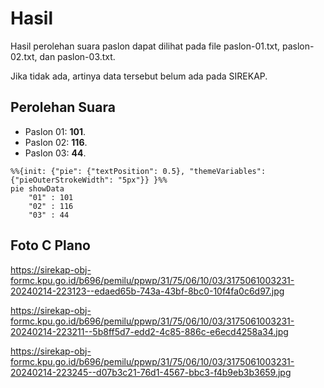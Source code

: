 # Hasil

Hasil perolehan suara paslon dapat dilihat pada file paslon-01.txt, paslon-02.txt, dan paslon-03.txt.

Jika tidak ada, artinya data tersebut belum ada pada SIREKAP.

## Perolehan Suara

 * Paslon 01: **101**.
 * Paslon 02: **116**.
 * Paslon 03: **44**.

```mermaid
%%{init: {"pie": {"textPosition": 0.5}, "themeVariables": {"pieOuterStrokeWidth": "5px"}} }%%
pie showData
    "01" : 101
    "02" : 116
    "03" : 44
```
## Foto C Plano

https://sirekap-obj-formc.kpu.go.id/b696/pemilu/ppwp/31/75/06/10/03/3175061003231-20240214-223123--edaed65b-743a-43bf-8bc0-10f4fa0c6d97.jpg

https://sirekap-obj-formc.kpu.go.id/b696/pemilu/ppwp/31/75/06/10/03/3175061003231-20240214-223211--5b8ff5d7-edd2-4c85-886c-e6ecd4258a34.jpg

https://sirekap-obj-formc.kpu.go.id/b696/pemilu/ppwp/31/75/06/10/03/3175061003231-20240214-223245--d07b3c21-76d1-4567-bbc3-f4b9eb3b3659.jpg
